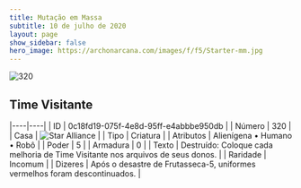 ```yaml
---
title: Mutação em Massa
subtitle: 10 de julho de 2020
layout: page
show_sidebar: false
hero_image: https://archonarcana.com/images/f/f5/Starter-mm.jpg
---
```


![320](https://cdn.keyforgegame.com/media/card_front/pt/479_320_R72778G94GJ7_pt.png)

## Time Visitante

|----|----|
| ID | 0c18fd19-075f-4e8d-95ff-e4abbbe950db |
| Número | 320 |
| Casa | ![Star Alliance](https://archonarcana.com/images/thumb/7/7d/Star_Alliance.png/22px-Star_Alliance.png "Aliança Estelar") |
| Tipo | Criatura |
| Atributos | Alienígena • Humano • Robô |
| Poder | 5 |
| Armadura | 0 |
| Texto | Destruído: Coloque cada melhoria de Time Visitante nos arquivos de seus donos. |
| Raridade | Incomum |
| Dizeres | Após o desastre de Frutasseca-5,  uniformes vermelhos foram descontinuados. |
